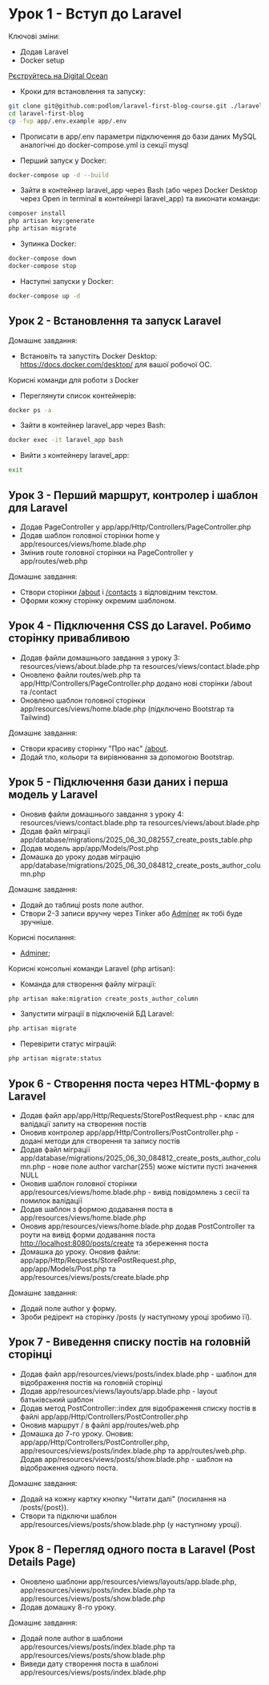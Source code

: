 # Урок 1 - Вступ до Laravel

Ключові зміни:

- Додав Laravel
- Docker setup


[Рєструйтесь на Digital Ocean](https://m.do.co/c/cfcb074144ad)


- Кроки для встановлення та запуску:

```bash
git clone git@github.com:podlom/laravel-first-blog-course.git ./laravel-first-blog
cd laravel-first-blog
cp -fvp app/.env.example app/.env
```

- Прописати в app/.env параметри підключення до бази даних MySQL аналогічні до docker-compose.yml із секції mysql

- Перший запуск у Docker:

```bash
docker-compose up -d --build
```

- Зайти в контейнер laravel_app через Bash (або через Docker Desktop через Open in terminal в контейнері laravel_app) та виконати команди:

```bash
composer install
php artisan key:generate
php artisan migrate
```

- Зупинка Docker:

```bash
docker-compose down
docker-compose stop
```

- Наступні запуски у Docker:

```bash
docker-compose up -d
```


## Урок 2 - Встановлення та запуск Laravel

Домашнє завдання:

- Встановіть та запустіть Docker Desktop: https://docs.docker.com/desktop/ для вашої робочої ОС.


Корисні команди для роботи з Docker

- Переглянути список контейнерів:

```bash
docker ps -a
```

- Зайти в контейнер laravel_app через Bash: 

```bash
docker exec -it laravel_app bash
```

- Вийти з контейнеру laravel_app: 

```bash
exit
```


## Урок 3 - Перший маршрут, контролер і шаблон для Laravel

- Додав PageController у app/app/Http/Controllers/PageController.php
- Додав шаблон головної сторінки home у app/resources/views/home.blade.php
- Змінив route головної сторінки на PageController у app/routes/web.php


Домашнє завдання:

- Створи сторінки [/about](http://localhost:8080/about) і [/contacts](http://localhost:8080/contacts) з відповідним текстом.
- Оформи кожну сторінку окремим шаблоном.


## Урок 4 - Підключення CSS до Laravel. Робимо сторінку привабливою

- Додав файли домашнього завдання з уроку 3: resources/views/about.blade.php та resources/views/contact.blade.php
- Оновлено файли routes/web.php та app/Http/Controllers/PageController.php додано нові сторінки /about та /contact
- Оновлено шаблон головної сторінки app/resources/views/home.blade.php (підключено Bootstrap та Tailwind)


Домашнє завдання:

- Створи красиву сторінку "Про нас" [/about](http://localhost:8080/about).
- Додай тло, кольори та вирівнювання за допомогою Bootstrap.


## Урок 5 - Підключення бази даних і перша модель у Laravel

- Оновив файли домашнього завдання з уроку 4: resources/views/contact.blade.php та resources/views/about.blade.php
- Додав файл міграції app/database/migrations/2025_06_30_082557_create_posts_table.php
- Додав модель app/app/Models/Post.php
- Домашка до уроку додав міграцію app/database/migrations/2025_06_30_084812_create_posts_author_column.php


Домашнє завдання:

- Додай до таблиці posts поле author.
- Створи 2-3 записи вручну через Tinker або [Adminer](http://localhost:8081/) як тобі буде зручніше.


Корисні посилання:

- [Adminer](http://localhost:8081/);


Корисні консольні команди Laravel (php artisan):

- Команда для створення файлу міграції:

```bash
php artisan make:migration create_posts_author_column
```

- Запустити міграції в підключеній БД Laravel:

```bash
php artisan migrate
```

- Перевірити статус міграцій:

```bash
php artisan migrate:status
```


## Урок 6 - Створення поста через HTML-форму в Laravel

- Додав файл app/app/Http/Requests/StorePostRequest.php - клас для валідації запиту на створення постів
- Оновив контролер app/app/Http/Controllers/PostController.php - додані методи для створення та запису постів
- Додав файл міграції app/database/migrations/2025_06_30_084812_create_posts_author_column.php - нове поле author varchar(255) може містити пусті значення NULL
- Оновив шаблон головної сторінки app/resources/views/home.blade.php - вивід повідомлень з сесії та помилок валідації
- Додав шаблон з формою додавання поста в app/resources/views/home.blade.php
- Оновив app/resources/views/home.blade.php додав PostController та роути на вивід форми додавання поста [http://localhost:8080/posts/create](http://localhost:8080/posts/create) та збереження поста
- Домашка до уроку. Оновив файли: app/app/Http/Requests/StorePostRequest.php, app/app/Models/Post.php та app/resources/views/posts/create.blade.php


Домашнє завдання:

- Додай поле author у форму.
- Зроби редірект на сторінку /posts (у наступному уроці зробимо її).


## Урок 7 - Виведення списку постів на головній сторінці

- Додав файл app/resources/views/posts/index.blade.php - шаблон для відображення постів на головній сторінці
- Додав app/resources/views/layouts/app.blade.php - layout батьківський шаблон
- Додав метод PostController::index для відображення списку постів в файлі app/app/Http/Controllers/PostController.php
- Оновив маршрут / в файлі app/routes/web.php
- Домашка до 7-го уроку. Оновив: app/app/Http/Controllers/PostController.php, app/resources/views/posts/index.blade.php та app/routes/web.php. Додав app/resources/views/posts/show.blade.php - шаблон на відображення одного поста.


Домашнє завдання:

- Додай на кожну картку кнопку "Читати далі" (посилання на /posts/{post}).
- Створи та підключи шаблон app/resources/views/posts/show.blade.php (у наступному уроці).


## Урок 8 - Перегляд одного поста в Laravel (Post Details Page)

- Оновлено шаблони app/resources/views/layouts/app.blade.php, app/resources/views/posts/index.blade.php та app/resources/views/posts/show.blade.php
- Додав домашку 8-го уроку.


Домашнє завдання:

- Додай поле author в шаблони app/resources/views/posts/index.blade.php та app/resources/views/posts/show.blade.php
- Виведи дату створення поста в шаблоні app/resources/views/posts/index.blade.php



